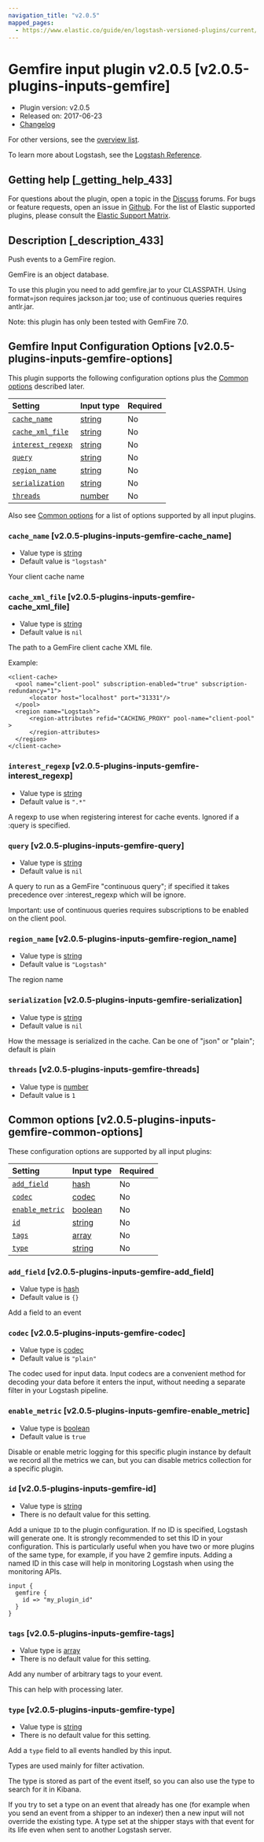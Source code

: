 ```yaml
---
navigation_title: "v2.0.5"
mapped_pages:
  - https://www.elastic.co/guide/en/logstash-versioned-plugins/current/v2.0.5-plugins-inputs-gemfire.html
---
```


# Gemfire input plugin v2.0.5 [v2.0.5-plugins-inputs-gemfire]

* Plugin version: v2.0.5
* Released on: 2017-06-23
* [Changelog](https://github.com/logstash-plugins/logstash-input-gemfire/blob/v2.0.5/CHANGELOG.md)

For other versions, see the [overview list](input-gemfire-index.md).

To learn more about Logstash, see the [Logstash Reference](https://www.elastic.co/guide/en/logstash/current/index.html).

## Getting help [_getting_help_433]

For questions about the plugin, open a topic in the [Discuss](http://discuss.elastic.co) forums. For bugs or feature requests, open an issue in [Github](https://github.com/logstash-plugins/logstash-input-gemfire). For the list of Elastic supported plugins, please consult the [Elastic Support Matrix](https://www.elastic.co/support/matrix#matrix_logstash_plugins).

## Description [_description_433]

Push events to a GemFire region.

GemFire is an object database.

To use this plugin you need to add gemfire.jar to your CLASSPATH. Using format=json requires jackson.jar too; use of continuous queries requires antlr.jar.

Note: this plugin has only been tested with GemFire 7.0.

## Gemfire Input Configuration Options [v2.0.5-plugins-inputs-gemfire-options]

This plugin supports the following configuration options plus the [Common options](v2-0-5-plugins-inputs-gemfire.md#v2.0.5-plugins-inputs-gemfire-common-options) described later.

| Setting | Input type | Required |
| :- | :- | :- |
| [`cache_name`](v2-0-5-plugins-inputs-gemfire.md#v2.0.5-plugins-inputs-gemfire-cache_name) | [string](/lsr/value-types.md#string) | No |
| [`cache_xml_file`](v2-0-5-plugins-inputs-gemfire.md#v2.0.5-plugins-inputs-gemfire-cache_xml_file) | [string](/lsr/value-types.md#string) | No |
| [`interest_regexp`](v2-0-5-plugins-inputs-gemfire.md#v2.0.5-plugins-inputs-gemfire-interest_regexp) | [string](/lsr/value-types.md#string) | No |
| [`query`](v2-0-5-plugins-inputs-gemfire.md#v2.0.5-plugins-inputs-gemfire-query) | [string](/lsr/value-types.md#string) | No |
| [`region_name`](v2-0-5-plugins-inputs-gemfire.md#v2.0.5-plugins-inputs-gemfire-region_name) | [string](/lsr/value-types.md#string) | No |
| [`serialization`](v2-0-5-plugins-inputs-gemfire.md#v2.0.5-plugins-inputs-gemfire-serialization) | [string](/lsr/value-types.md#string) | No |
| [`threads`](v2-0-5-plugins-inputs-gemfire.md#v2.0.5-plugins-inputs-gemfire-threads) | [number](/lsr/value-types.md#number) | No |

Also see [Common options](v2-0-5-plugins-inputs-gemfire.md#v2.0.5-plugins-inputs-gemfire-common-options) for a list of options supported by all input plugins.

### `cache_name` [v2.0.5-plugins-inputs-gemfire-cache_name]

* Value type is [string](/lsr/value-types.md#string)
* Default value is `"logstash"`

Your client cache name

### `cache_xml_file` [v2.0.5-plugins-inputs-gemfire-cache_xml_file]

* Value type is [string](/lsr/value-types.md#string)
* Default value is `nil`

The path to a GemFire client cache XML file.

Example:

```
<client-cache>
  <pool name="client-pool" subscription-enabled="true" subscription-redundancy="1">
      <locator host="localhost" port="31331"/>
  </pool>
  <region name="Logstash">
      <region-attributes refid="CACHING_PROXY" pool-name="client-pool" >
      </region-attributes>
  </region>
</client-cache>
```

### `interest_regexp` [v2.0.5-plugins-inputs-gemfire-interest_regexp]

* Value type is [string](/lsr/value-types.md#string)
* Default value is `".*"`

A regexp to use when registering interest for cache events. Ignored if a :query is specified.

### `query` [v2.0.5-plugins-inputs-gemfire-query]

* Value type is [string](/lsr/value-types.md#string)
* Default value is `nil`

A query to run as a GemFire "continuous query"; if specified it takes precedence over :interest\_regexp which will be ignore.

Important: use of continuous queries requires subscriptions to be enabled on the client pool.

### `region_name` [v2.0.5-plugins-inputs-gemfire-region_name]

* Value type is [string](/lsr/value-types.md#string)
* Default value is `"Logstash"`

The region name

### `serialization` [v2.0.5-plugins-inputs-gemfire-serialization]

* Value type is [string](/lsr/value-types.md#string)
* Default value is `nil`

How the message is serialized in the cache. Can be one of "json" or "plain"; default is plain

### `threads` [v2.0.5-plugins-inputs-gemfire-threads]

* Value type is [number](/lsr/value-types.md#number)
* Default value is `1`

## Common options [v2.0.5-plugins-inputs-gemfire-common-options]

These configuration options are supported by all input plugins:

| Setting | Input type | Required |
| :- | :- | :- |
| [`add_field`](v2-0-5-plugins-inputs-gemfire.md#v2.0.5-plugins-inputs-gemfire-add_field) | [hash](/lsr/value-types.md#hash) | No |
| [`codec`](v2-0-5-plugins-inputs-gemfire.md#v2.0.5-plugins-inputs-gemfire-codec) | [codec](/lsr/value-types.md#codec) | No |
| [`enable_metric`](v2-0-5-plugins-inputs-gemfire.md#v2.0.5-plugins-inputs-gemfire-enable_metric) | [boolean](/lsr/value-types.md#boolean) | No |
| [`id`](v2-0-5-plugins-inputs-gemfire.md#v2.0.5-plugins-inputs-gemfire-id) | [string](/lsr/value-types.md#string) | No |
| [`tags`](v2-0-5-plugins-inputs-gemfire.md#v2.0.5-plugins-inputs-gemfire-tags) | [array](/lsr/value-types.md#array) | No |
| [`type`](v2-0-5-plugins-inputs-gemfire.md#v2.0.5-plugins-inputs-gemfire-type) | [string](/lsr/value-types.md#string) | No |

### `add_field` [v2.0.5-plugins-inputs-gemfire-add_field]

* Value type is [hash](/lsr/value-types.md#hash)
* Default value is `{}`

Add a field to an event

### `codec` [v2.0.5-plugins-inputs-gemfire-codec]

* Value type is [codec](/lsr/value-types.md#codec)
* Default value is `"plain"`

The codec used for input data. Input codecs are a convenient method for decoding your data before it enters the input, without needing a separate filter in your Logstash pipeline.

### `enable_metric` [v2.0.5-plugins-inputs-gemfire-enable_metric]

* Value type is [boolean](/lsr/value-types.md#boolean)
* Default value is `true`

Disable or enable metric logging for this specific plugin instance by default we record all the metrics we can, but you can disable metrics collection for a specific plugin.

### `id` [v2.0.5-plugins-inputs-gemfire-id]

* Value type is [string](/lsr/value-types.md#string)
* There is no default value for this setting.

Add a unique `ID` to the plugin configuration. If no ID is specified, Logstash will generate one. It is strongly recommended to set this ID in your configuration. This is particularly useful when you have two or more plugins of the same type, for example, if you have 2 gemfire inputs. Adding a named ID in this case will help in monitoring Logstash when using the monitoring APIs.

```
input {
  gemfire {
    id => "my_plugin_id"
  }
}
```

### `tags` [v2.0.5-plugins-inputs-gemfire-tags]

* Value type is [array](/lsr/value-types.md#array)
* There is no default value for this setting.

Add any number of arbitrary tags to your event.

This can help with processing later.

### `type` [v2.0.5-plugins-inputs-gemfire-type]

* Value type is [string](/lsr/value-types.md#string)
* There is no default value for this setting.

Add a `type` field to all events handled by this input.

Types are used mainly for filter activation.

The type is stored as part of the event itself, so you can also use the type to search for it in Kibana.

If you try to set a type on an event that already has one (for example when you send an event from a shipper to an indexer) then a new input will not override the existing type. A type set at the shipper stays with that event for its life even when sent to another Logstash server.

